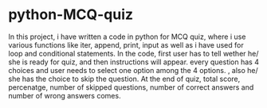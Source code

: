 # python-MCQ-quiz
In this project, i have written a code in python for MCQ quiz, where i use various functions like iter, append, print, input as well as i have used for loop and conditional statements.
In the code, first user has to tell wether he/ she is ready for quiz, and then instructions will appear.
every question has 4 choices and user needs to select one option among the 4 options. , also he/ she has the choice to skip the question.
At the end of quiz, total score, percenatge, number of skipped questions, number of correct answers and number of wrong answers comes.

